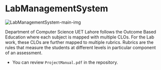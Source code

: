 # LabManagementSystem
![LabManagementSystem-main-img](https://i.imgur.com/m8x7YrU.png)

Department of Computer Science UET Lahore follows the Outcome Based Education where each subject is mapped with multiple CLOs. For the Lab work, these CLOs are further mapped to multiple rubrics. Rubrics are the rules that measure the students at different levels in particular component of an assessment.
* You can review `ProjectManual.pdf` in the repository.
